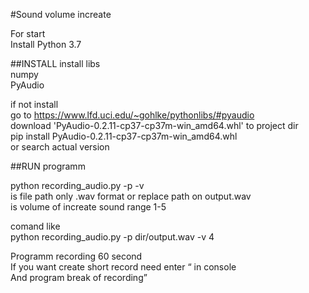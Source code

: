 #Sound volume increate 

For start \
Install Python 3.7 

##INSTALL
install libs \
numpy\
PyAudio

if not install \
go to https://www.lfd.uci.edu/~gohlke/pythonlibs/#pyaudio \
download 'PyAudio-0.2.11-cp37-cp37m-win_amd64.whl' to project dir\
pip install PyAudio-0.2.11-cp37-cp37m-win_amd64.whl\
or search actual version

##RUN programm

python recording_audio.py -p <path> -v <volume> \
<path> is file path only .wav format or replace path on output.wav \
<volume> is volume of increate sound range 1-5

comand like \
python recording_audio.py -p dir/output.wav -v 4

Programm recording 60 second \
If you want create short record need enter <q> in console \
And program break of recording

